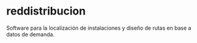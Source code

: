 # reddistribucion
Software para la localización de instalaciones y diseño de rutas en base a datos de demanda.
